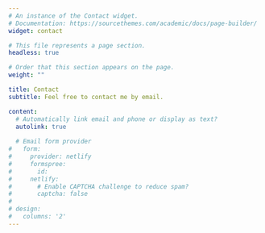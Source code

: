 ```yaml
---
# An instance of the Contact widget.
# Documentation: https://sourcethemes.com/academic/docs/page-builder/
widget: contact

# This file represents a page section.
headless: true

# Order that this section appears on the page.
weight: ""

title: Contact
subtitle: Feel free to contact me by email.

content:
  # Automatically link email and phone or display as text?
  autolink: true
  
  # Email form provider
#   form:
#     provider: netlify
#     formspree:
#       id:
#     netlify:
#       # Enable CAPTCHA challenge to reduce spam?
#       captcha: false
#   
# design:
#   columns: '2'
---
```

